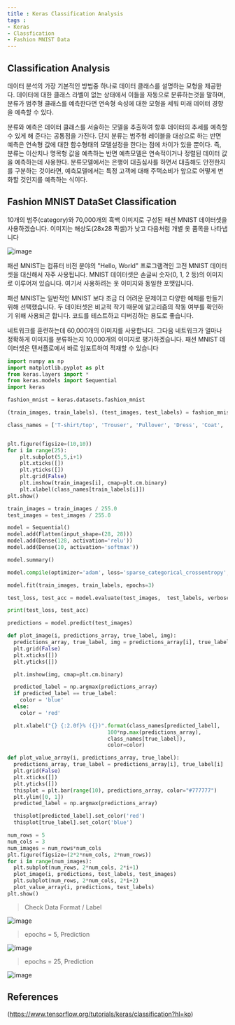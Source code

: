 ```yaml
---
title : Keras Classification Analysis
tags :
- Keras
- Classfication
- Fashion MNIST Data
---
```


## Classification Analysis

데이터 분석의 가장 기본적인 방법중 하나로 데이터 클래스를 설명하는 모형을 제공한다. 데이터에 대한 클래스 라벨이 없는 상태에서 이들을 자동으로 분류하는것을 말하며, 분류가 범주형 클래스를 예측한다면 연속형 속성에 대한 모형을 세워 미래 데이터 경향을 예측할 수 있다.


분류와 예측은 데이터 클래스를 서술하는 모델을 추출하여 항후 데이터의 추세를 예측할 수 있게 해 준다는 공통점을 가진다. 단지 분류는 범주형 레이블을 대상으로 하는 반면 예측은 연속형 값에 대한 함수형태의 모델설정을 한다는 점에 차이가 있을 뿐이다. 즉, 분류는 이산치나 명목형 값을 예측하는 반면 예측모델은 연속적이거나 정렬된 데이터 값을 예측하는데 사용한다. 분류모델에서는 은행이 대출심사를 하면서 대출해도 안전한지를 구분하는 것이라면, 예측모델에서는 특정 고객에 대해 주택소비가 앞으로 어떻게 변화할 것인지를 예측하는 식이다.

## Fashion MNIST DataSet Classification

10개의 범주(category)와 70,000개의 흑백 이미지로 구성된 패션 MNIST 데이터셋을 사용하겠습니다. 이미지는 해상도(28x28 픽셀)가 낮고 다음처럼 개별 옷 품목을 나타냅니다

![image](https://user-images.githubusercontent.com/44635266/69493671-ce0d2b00-0ef4-11ea-9da4-690ba49d2de9.png)

패션 MNIST는 컴퓨터 비전 분야의 "Hello, World" 프로그램격인 고전 MNIST 데이터셋을 대신해서 자주 사용됩니다. MNIST 데이터셋은 손글씨 숫자(0, 1, 2 등)의 이미지로 이루어져 있습니다. 여기서 사용하려는 옷 이미지와 동일한 포맷입니다.

패션 MNIST는 일반적인 MNIST 보다 조금 더 어려운 문제이고 다양한 예제를 만들기 위해 선택했습니다. 두 데이터셋은 비교적 작기 때문에 알고리즘의 작동 여부를 확인하기 위해 사용되곤 합니다. 코드를 테스트하고 디버깅하는 용도로 좋습니다.

네트워크를 훈련하는데 60,000개의 이미지를 사용합니다. 그다음 네트워크가 얼마나 정확하게 이미지를 분류하는지 10,000개의 이미지로 평가하겠습니다. 패션 MNIST 데이터셋은 텐서플로에서 바로 임포트하여 적재할 수 있습니다

```python
import numpy as np
import matplotlib.pyplot as plt
from keras.layers import *
from keras.models import Sequential
import keras

fashion_mnist = keras.datasets.fashion_mnist

(train_images, train_labels), (test_images, test_labels) = fashion_mnist.load_data()

class_names = ['T-shirt/top', 'Trouser', 'Pullover', 'Dress', 'Coat', 'Sandal', 'Shirt', 'Sneaker', 'Bag', 'Ankle boot']


plt.figure(figsize=(10,10))
for i in range(25):
    plt.subplot(5,5,i+1)
    plt.xticks([])
    plt.yticks([])
    plt.grid(False)
    plt.imshow(train_images[i], cmap=plt.cm.binary)
    plt.xlabel(class_names[train_labels[i]])
plt.show()

train_images = train_images / 255.0
test_images = test_images / 255.0

model = Sequential()
model.add(Flatten(input_shape=(28, 28)))
model.add(Dense(128, activation='relu'))
model.add(Dense(10, activation='softmax'))

model.summary()

model.compile(optimizer='adam', loss='sparse_categorical_crossentropy', metrics=['accuracy'])

model.fit(train_images, train_labels, epochs=3)

test_loss, test_acc = model.evaluate(test_images,  test_labels, verbose=2)

print(test_loss, test_acc)

predictions = model.predict(test_images)

def plot_image(i, predictions_array, true_label, img):
  predictions_array, true_label, img = predictions_array[i], true_label[i], img[i]
  plt.grid(False)
  plt.xticks([])
  plt.yticks([])

  plt.imshow(img, cmap=plt.cm.binary)

  predicted_label = np.argmax(predictions_array)
  if predicted_label == true_label:
    color = 'blue'
  else:
    color = 'red'

  plt.xlabel("{} {:2.0f}% ({})".format(class_names[predicted_label],
                                100*np.max(predictions_array),
                                class_names[true_label]),
                                color=color)

def plot_value_array(i, predictions_array, true_label):
  predictions_array, true_label = predictions_array[i], true_label[i]
  plt.grid(False)
  plt.xticks([])
  plt.yticks([])
  thisplot = plt.bar(range(10), predictions_array, color="#777777")
  plt.ylim([0, 1])
  predicted_label = np.argmax(predictions_array)

  thisplot[predicted_label].set_color('red')
  thisplot[true_label].set_color('blue')

num_rows = 5
num_cols = 3
num_images = num_rows*num_cols
plt.figure(figsize=(2*2*num_cols, 2*num_rows))
for i in range(num_images):
  plt.subplot(num_rows, 2*num_cols, 2*i+1)
  plot_image(i, predictions, test_labels, test_images)
  plt.subplot(num_rows, 2*num_cols, 2*i+2)
  plot_value_array(i, predictions, test_labels)
plt.show()
```

> Check Data Format / Label

![image](https://user-images.githubusercontent.com/44635266/69493672-cf3e5800-0ef4-11ea-8d04-39f0937e774b.png)

> epochs = 5, Prediction

![image](https://user-images.githubusercontent.com/44635266/69493702-4aa00980-0ef5-11ea-8c80-84cc0e49f512.png)

> epochs = 25, Prediction

![image](https://user-images.githubusercontent.com/44635266/69493718-8935c400-0ef5-11ea-8999-372f30e3f916.png)

## References

(https://www.tensorflow.org/tutorials/keras/classification?hl=ko)

